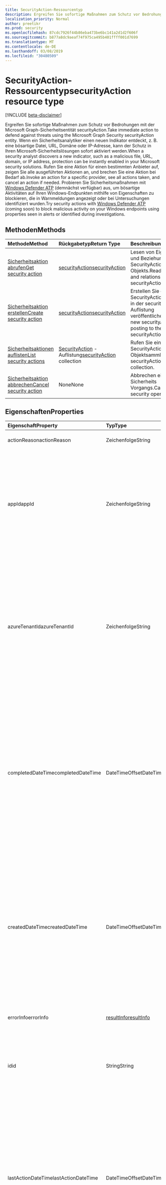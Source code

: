 ```yaml
---
title: SecurityAction-Ressourcentyp
description: Ergreifen Sie sofortige Maßnahmen zum Schutz vor Bedrohungen mit der Microsoft Graph-Sicherheitsentität securityAction. Wenn ein Sicherheitsanalytiker einen neuen Indikator entdeckt, z. B. eine bösartige Datei, URL, Domäne oder IP-Adresse, kann der Schutz in Ihren Microsoft-Sicherheitslösungen sofort aktiviert werden. Rufen Sie eine Aktion für einen bestimmten Anbieter auf, zeigen Sie alle ausgeführten Aktionen an, und brechen Sie eine Aktion bei Bedarf ab. Probieren Sie Sicherheitsmaßnahmen mit Windows Defender ATP (demnächst verfügbar) aus, um bösartige Aktivitäten auf Ihren Windows-Endpunkten mithilfe von Eigenschaften zu blockieren, die in Warnmeldungen angezeigt oder bei Untersuchungen identifiziert wurden.
localization_priority: Normal
author: preetikr
ms.prod: security
ms.openlocfilehash: 87cdc7926f44b86eba473be6bc141a2d1d2f606f
ms.sourcegitcommit: b877a8dc9aeaf74f975ca495b401ffff001d7699
ms.translationtype: MT
ms.contentlocale: de-DE
ms.lasthandoff: 03/08/2019
ms.locfileid: "30480509"
---
```

# <a name="securityaction-resource-type"></a><span data-ttu-id="d5100-106">SecurityAction-Ressourcentyp</span><span class="sxs-lookup"><span data-stu-id="d5100-106">securityAction resource type</span></span>

[!INCLUDE [beta-disclaimer](../../includes/beta-disclaimer.md)]

<span data-ttu-id="d5100-107">Ergreifen Sie sofortige Maßnahmen zum Schutz vor Bedrohungen mit der Microsoft Graph-Sicherheitsentität securityAction.</span><span class="sxs-lookup"><span data-stu-id="d5100-107">Take immediate action to defend against threats using the Microsoft Graph Security securityAction entity.</span></span> <span data-ttu-id="d5100-108">Wenn ein Sicherheitsanalytiker einen neuen Indikator entdeckt, z. B. eine bösartige Datei, URL, Domäne oder IP-Adresse, kann der Schutz in Ihren Microsoft-Sicherheitslösungen sofort aktiviert werden.</span><span class="sxs-lookup"><span data-stu-id="d5100-108">When a security analyst discovers a new indicator, such as a malicious file, URL, domain, or IP address, protection can be instantly enabled in your Microsoft security solutions.</span></span> <span data-ttu-id="d5100-109">Rufen Sie eine Aktion für einen bestimmten Anbieter auf, zeigen Sie alle ausgeführten Aktionen an, und brechen Sie eine Aktion bei Bedarf ab.</span><span class="sxs-lookup"><span data-stu-id="d5100-109">Invoke an action for a specific provider, see all actions taken, and cancel an action if needed.</span></span> <span data-ttu-id="d5100-110">Probieren Sie Sicherheitsmaßnahmen mit [Windows Defender ATP](https://docs.microsoft.com/windows/security/threat-protection/windows-defender-atp/windows-defender-advanced-threat-protection) (demnächst verfügbar) aus, um bösartige Aktivitäten auf Ihren Windows-Endpunkten mithilfe von Eigenschaften zu blockieren, die in Warnmeldungen angezeigt oder bei Untersuchungen identifiziert wurden.</span><span class="sxs-lookup"><span data-stu-id="d5100-110">Try security actions with [Windows Defender ATP](https://docs.microsoft.com/windows/security/threat-protection/windows-defender-atp/windows-defender-advanced-threat-protection) (coming soon) to block malicious activity on your Windows endpoints using properties seen in alerts or identified during investigations.</span></span>

## <a name="methods"></a><span data-ttu-id="d5100-111">Methoden</span><span class="sxs-lookup"><span data-stu-id="d5100-111">Methods</span></span>

| <span data-ttu-id="d5100-112">Methode</span><span class="sxs-lookup"><span data-stu-id="d5100-112">Method</span></span>       | <span data-ttu-id="d5100-113">Rückgabetyp</span><span class="sxs-lookup"><span data-stu-id="d5100-113">Return Type</span></span> | <span data-ttu-id="d5100-114">Beschreibung</span><span class="sxs-lookup"><span data-stu-id="d5100-114">Description</span></span> |
|:-------------|:------------|:------------|
| [<span data-ttu-id="d5100-115">Sicherheitsaktion abrufen</span><span class="sxs-lookup"><span data-stu-id="d5100-115">Get security action</span></span>](../api/securityaction-get.md) | [<span data-ttu-id="d5100-116">securityAction</span><span class="sxs-lookup"><span data-stu-id="d5100-116">securityAction</span></span>](securityaction.md) | <span data-ttu-id="d5100-117">Lesen von Eigenschaften und Beziehungen des SecurityAction-Objekts.</span><span class="sxs-lookup"><span data-stu-id="d5100-117">Read properties and relationships of securityAction object.</span></span> |
| [<span data-ttu-id="d5100-118">Sicherheitsaktion erstellen</span><span class="sxs-lookup"><span data-stu-id="d5100-118">Create security action</span></span>](../api/securityactions-post.md) | [<span data-ttu-id="d5100-119">securityAction</span><span class="sxs-lookup"><span data-stu-id="d5100-119">securityAction</span></span>](securityaction.md) | <span data-ttu-id="d5100-120">Erstellen Sie eine neue SecurityAction, indem Sie in der securityActions-Auflistung veröffentlichen.</span><span class="sxs-lookup"><span data-stu-id="d5100-120">Create a new securityAction by posting to the securityActions collection.</span></span> |
| [<span data-ttu-id="d5100-121">Sicherheitsaktionen auflisten</span><span class="sxs-lookup"><span data-stu-id="d5100-121">List security actions</span></span>](../api/securityactions-list.md) | <span data-ttu-id="d5100-122">[SecurityAction](securityaction.md) -Auflistung</span><span class="sxs-lookup"><span data-stu-id="d5100-122">[securityAction](securityaction.md) collection</span></span> | <span data-ttu-id="d5100-123">Rufen Sie eine SecurityAction-Objektsammlung ab.</span><span class="sxs-lookup"><span data-stu-id="d5100-123">Get a securityAction object collection.</span></span> |
|[<span data-ttu-id="d5100-124">Sicherheitsaktion abbrechen</span><span class="sxs-lookup"><span data-stu-id="d5100-124">Cancel security action</span></span>](../api/securityaction-cancelsecurityaction.md)|<span data-ttu-id="d5100-125">None</span><span class="sxs-lookup"><span data-stu-id="d5100-125">None</span></span>|<span data-ttu-id="d5100-126">Abbrechen eines Sicherheits Vorgangs.</span><span class="sxs-lookup"><span data-stu-id="d5100-126">Cancel a security operation.</span></span>|

## <a name="properties"></a><span data-ttu-id="d5100-127">Eigenschaften</span><span class="sxs-lookup"><span data-stu-id="d5100-127">Properties</span></span>

| <span data-ttu-id="d5100-128">Eigenschaft</span><span class="sxs-lookup"><span data-stu-id="d5100-128">Property</span></span>     | <span data-ttu-id="d5100-129">Typ</span><span class="sxs-lookup"><span data-stu-id="d5100-129">Type</span></span>        | <span data-ttu-id="d5100-130">Beschreibung</span><span class="sxs-lookup"><span data-stu-id="d5100-130">Description</span></span> |
|:-------------|:------------|:------------|
|<span data-ttu-id="d5100-131">actionReason</span><span class="sxs-lookup"><span data-stu-id="d5100-131">actionReason</span></span>|<span data-ttu-id="d5100-132">Zeichenfolge</span><span class="sxs-lookup"><span data-stu-id="d5100-132">String</span></span>|<span data-ttu-id="d5100-133">Grund für den Aufruf dieser Aktion.</span><span class="sxs-lookup"><span data-stu-id="d5100-133">Reason for invoking this action.</span></span>|
|<span data-ttu-id="d5100-134">appId</span><span class="sxs-lookup"><span data-stu-id="d5100-134">appId</span></span>|<span data-ttu-id="d5100-135">Zeichenfolge</span><span class="sxs-lookup"><span data-stu-id="d5100-135">String</span></span>|<span data-ttu-id="d5100-136">Die Anwendungs-ID der aufrufenden Anwendung, die die Aktion gesendet hat (POST).</span><span class="sxs-lookup"><span data-stu-id="d5100-136">The Application ID of the calling application that submitted (POST) the action.</span></span> <span data-ttu-id="d5100-137">Die Anwendungs-ID sollte aus dem auth-Token extrahiert und nicht manuell von der aufrufenden Anwendung eingegeben werden.</span><span class="sxs-lookup"><span data-stu-id="d5100-137">The appId should be extracted from the auth token and not entered manually by the calling application.</span></span>|
|<span data-ttu-id="d5100-138">azureTenantId</span><span class="sxs-lookup"><span data-stu-id="d5100-138">azureTenantId</span></span>|<span data-ttu-id="d5100-139">Zeichenfolge</span><span class="sxs-lookup"><span data-stu-id="d5100-139">String</span></span>|<span data-ttu-id="d5100-140">Azure-Mandanten-ID der Entität, um zu bestimmen, zu welchem Mandanten die Entität gehört (Unterstützung für mehrere Mandanten).</span><span class="sxs-lookup"><span data-stu-id="d5100-140">Azure tenant ID of the entity to determine which tenant the entity belongs to (multi-tenancy support).</span></span> <span data-ttu-id="d5100-141">Die azureTenantId sollte aus dem auth-Token extrahiert und nicht manuell von der aufrufenden Anwendung eingegeben werden.</span><span class="sxs-lookup"><span data-stu-id="d5100-141">The azureTenantId should be extracted from the auth token and not entered manually by the calling application.</span></span>|
|<span data-ttu-id="d5100-142">completedDateTime</span><span class="sxs-lookup"><span data-stu-id="d5100-142">completedDateTime</span></span>|<span data-ttu-id="d5100-143">DateTimeOffset</span><span class="sxs-lookup"><span data-stu-id="d5100-143">DateTimeOffset</span></span>|<span data-ttu-id="d5100-144">Zeitstempel, als die Aktion abgeschlossen wurde.</span><span class="sxs-lookup"><span data-stu-id="d5100-144">Timestamp when the action was completed.</span></span> <span data-ttu-id="d5100-145">Der Timestamp-Typ stellt die Datums- und Uhrzeitinformationen mithilfe des ISO 8601-Formats dar und wird immer in UTC-Zeit angegeben.</span><span class="sxs-lookup"><span data-stu-id="d5100-145">The Timestamp type represents date and time information using ISO 8601 format and is always in UTC time.</span></span> <span data-ttu-id="d5100-146">Mitternacht UTC-Zeit am 1. Januar 2014 würde z. B. wie folgt aussehen: `'2014-01-01T00:00:00Z'`</span><span class="sxs-lookup"><span data-stu-id="d5100-146">For example, midnight UTC on Jan 1, 2014 would look like this: `'2014-01-01T00:00:00Z'`</span></span>|
|<span data-ttu-id="d5100-147">createdDateTime</span><span class="sxs-lookup"><span data-stu-id="d5100-147">createdDateTime</span></span>|<span data-ttu-id="d5100-148">DateTimeOffset</span><span class="sxs-lookup"><span data-stu-id="d5100-148">DateTimeOffset</span></span>|<span data-ttu-id="d5100-149">Zeitstempel, wenn die Aktion erstellt wird.</span><span class="sxs-lookup"><span data-stu-id="d5100-149">Timestamp when the action is created.</span></span> <span data-ttu-id="d5100-150">Der Timestamp-Typ stellt die Datums- und Uhrzeitinformationen mithilfe des ISO 8601-Formats dar und wird immer in UTC-Zeit angegeben.</span><span class="sxs-lookup"><span data-stu-id="d5100-150">The Timestamp type represents date and time information using ISO 8601 format and is always in UTC time.</span></span> <span data-ttu-id="d5100-151">Mitternacht UTC-Zeit am 1. Januar 2014 würde z. B. wie folgt aussehen: `'2014-01-01T00:00:00Z'`</span><span class="sxs-lookup"><span data-stu-id="d5100-151">For example, midnight UTC on Jan 1, 2014 would look like this: `'2014-01-01T00:00:00Z'`</span></span>|
|<span data-ttu-id="d5100-152">errorInfo</span><span class="sxs-lookup"><span data-stu-id="d5100-152">errorInfo</span></span>|[<span data-ttu-id="d5100-153">resultInfo</span><span class="sxs-lookup"><span data-stu-id="d5100-153">resultInfo</span></span>](resultinfo.md)| <span data-ttu-id="d5100-154">Fehlerinformationen, wenn die Aktion fehlschlägt.</span><span class="sxs-lookup"><span data-stu-id="d5100-154">Error info when the action fails.</span></span>|
|<span data-ttu-id="d5100-155">id</span><span class="sxs-lookup"><span data-stu-id="d5100-155">id</span></span>|<span data-ttu-id="d5100-156">String</span><span class="sxs-lookup"><span data-stu-id="d5100-156">String</span></span>| <span data-ttu-id="d5100-157">Wird vom System erstellt, wenn die Aktion aufgenommen wird.</span><span class="sxs-lookup"><span data-stu-id="d5100-157">Created by the system when the action is ingested.</span></span> <span data-ttu-id="d5100-158">Generierte GUID/eindeutiger Bezeichner.</span><span class="sxs-lookup"><span data-stu-id="d5100-158">Generated GUID/unique identifier.</span></span> <span data-ttu-id="d5100-159">Schreibgeschützt.</span><span class="sxs-lookup"><span data-stu-id="d5100-159">Read-only.</span></span>|
|<span data-ttu-id="d5100-160">lastActionDateTime</span><span class="sxs-lookup"><span data-stu-id="d5100-160">lastActionDateTime</span></span>|<span data-ttu-id="d5100-161">DateTimeOffset</span><span class="sxs-lookup"><span data-stu-id="d5100-161">DateTimeOffset</span></span>| <span data-ttu-id="d5100-162">Zeitstempel, als diese Aktion zuletzt aktualisiert wurde.</span><span class="sxs-lookup"><span data-stu-id="d5100-162">Timestamp when this action was last updated.</span></span> <span data-ttu-id="d5100-163">Der Timestamp-Typ stellt die Datums- und Uhrzeitinformationen mithilfe des ISO 8601-Formats dar und wird immer in UTC-Zeit angegeben.</span><span class="sxs-lookup"><span data-stu-id="d5100-163">The Timestamp type represents date and time information using ISO 8601 format and is always in UTC time.</span></span> <span data-ttu-id="d5100-164">Mitternacht UTC-Zeit am 1. Januar 2014 würde z. B. wie folgt aussehen: `'2014-01-01T00:00:00Z'`</span><span class="sxs-lookup"><span data-stu-id="d5100-164">For example, midnight UTC on Jan 1, 2014 would look like this: `'2014-01-01T00:00:00Z'`</span></span>|
|<span data-ttu-id="d5100-165">name</span><span class="sxs-lookup"><span data-stu-id="d5100-165">name</span></span>|<span data-ttu-id="d5100-166">Zeichenfolge</span><span class="sxs-lookup"><span data-stu-id="d5100-166">String</span></span>| <span data-ttu-id="d5100-167">Name der Aktion.</span><span class="sxs-lookup"><span data-stu-id="d5100-167">Action name.</span></span>|
|<span data-ttu-id="d5100-168">Parameter</span><span class="sxs-lookup"><span data-stu-id="d5100-168">parameters</span></span>|<span data-ttu-id="d5100-169">[keyValuePair](keyvaluepair.md)-Sammlung</span><span class="sxs-lookup"><span data-stu-id="d5100-169">[keyValuePair](keyvaluepair.md) collection</span></span>| <span data-ttu-id="d5100-170">Auflistung von Parametern (Schlüssel-Wert-Paare), die zum Aufrufen der Aktion erforderlich sind, beispielsweise URL oder fileHash zum Blockieren usw.).</span><span class="sxs-lookup"><span data-stu-id="d5100-170">Collection of parameters (key-value pairs) necessary to invoke the action, e.g. URL or fileHash to block, etc.).</span></span> <span data-ttu-id="d5100-171">**Required**</span><span class="sxs-lookup"><span data-stu-id="d5100-171">**Required**</span></span>|
|<span data-ttu-id="d5100-172">Staaten</span><span class="sxs-lookup"><span data-stu-id="d5100-172">states</span></span>|<span data-ttu-id="d5100-173">[securityActionState](securityactionstate.md) -Sammlung</span><span class="sxs-lookup"><span data-stu-id="d5100-173">[securityActionState](securityactionstate.md) collection</span></span>|<span data-ttu-id="d5100-174">Sammlung von securityActionState, um den Verlauf einer Aktion beizubehalten.</span><span class="sxs-lookup"><span data-stu-id="d5100-174">Collection of securityActionState to keep the history of an action.</span></span>|
|<span data-ttu-id="d5100-175">status</span><span class="sxs-lookup"><span data-stu-id="d5100-175">status</span></span>|<span data-ttu-id="d5100-176">string</span><span class="sxs-lookup"><span data-stu-id="d5100-176">string</span></span>| <span data-ttu-id="d5100-177">Status der Aktion.</span><span class="sxs-lookup"><span data-stu-id="d5100-177">Status of the action.</span></span> <span data-ttu-id="d5100-178">Mögliche Werte sind: `NotStarted`, `Running`, `Completed` und `Failed`.</span><span class="sxs-lookup"><span data-stu-id="d5100-178">Possible values are: `NotStarted`, `Running`, `Completed`, `Failed`.</span></span>|
|<span data-ttu-id="d5100-179">user</span><span class="sxs-lookup"><span data-stu-id="d5100-179">user</span></span>|<span data-ttu-id="d5100-180">Zeichenfolge</span><span class="sxs-lookup"><span data-stu-id="d5100-180">String</span></span>| <span data-ttu-id="d5100-181">Der Benutzerprinzipalname des angemeldeten Benutzers, der die Aktion gesendet hat (POST).</span><span class="sxs-lookup"><span data-stu-id="d5100-181">The user principal name of the signed-in user that submitted  (POST) the action.</span></span> <span data-ttu-id="d5100-182">Der Benutzer sollte aus dem auth-Token extrahiert werden und nicht manuell von der aufrufenden Anwendung eingegeben werden.</span><span class="sxs-lookup"><span data-stu-id="d5100-182">The user should be extracted from the auth token and not entered manually by the calling application.</span></span>|
|<span data-ttu-id="d5100-183">vendorInformation</span><span class="sxs-lookup"><span data-stu-id="d5100-183">vendorInformation</span></span>|[<span data-ttu-id="d5100-184">securityVendorInformation</span><span class="sxs-lookup"><span data-stu-id="d5100-184">securityVendorInformation</span></span>](securityvendorinformation.md)|<span data-ttu-id="d5100-185">Komplexer Typ mit Details zum Sicherheitsprodukt/-Dienstanbieter, Anbieter und unter Anbieter (z. b. Vendor = Microsoft; Provider = Windows Defender ATP; Sub-Provider = AppLocker).</span><span class="sxs-lookup"><span data-stu-id="d5100-185">Complex Type containing details about the Security product/service vendor, provider, and sub-provider (e.g. vendor=Microsoft; provider=Windows Defender ATP; sub-provider=AppLocker).</span></span>|

## <a name="relationships"></a><span data-ttu-id="d5100-186">Beziehungen</span><span class="sxs-lookup"><span data-stu-id="d5100-186">Relationships</span></span>

<span data-ttu-id="d5100-187">Keine</span><span class="sxs-lookup"><span data-stu-id="d5100-187">None</span></span>

## <a name="json-representation"></a><span data-ttu-id="d5100-188">JSON-Darstellung</span><span class="sxs-lookup"><span data-stu-id="d5100-188">JSON representation</span></span>

<span data-ttu-id="d5100-189">Es folgt eine JSON-Darstellung der Ressource.</span><span class="sxs-lookup"><span data-stu-id="d5100-189">The following is a JSON representation of the resource.</span></span>

<!-- {
  "blockType": "resource",
  "optionalProperties": [

  ],
  "@odata.type": "microsoft.graph.securityAction",
  "baseType": "",
  "keyProperty": "id"
}-->

```json
{
  "actionReason": "String",
  "appId": "String",
  "azureTenantId": "String",
  "clientContext": "String",
  "completedDateTime": "String (timestamp)",
  "createdDateTime": "String (timestamp)",
  "errorInfo": {"@odata.type": "microsoft.graph.resultInfo"},
  "id": "String (identifier)",
  "lastActionDateTime": "String (timestamp)",
  "name": "String",
  "parameters": [{"@odata.type": "microsoft.graph.keyValuePair"}],
  "states": [{"@odata.type": "microsoft.graph.securityActionState"}],
  "status": "string",
  "user": "String",
  "vendorInformation": {"@odata.type": "microsoft.graph.securityVendorInformation"}
}
```

<!-- uuid: 16cd6b66-4b1a-43a1-adaf-3a886856ed98
2019-02-04 14:57:30 UTC -->
<!-- {
  "type": "#page.annotation",
  "description": "securityAction resource",
  "keywords": "",
  "section": "documentation",
  "tocPath": ""
}-->